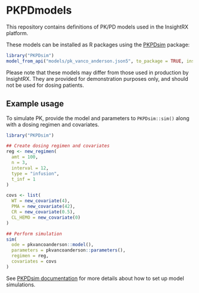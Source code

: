# PKPDmodels

This repository contains definitions of PK/PD models used in the InsightRX
platform.

These models can be installed as R packages using the
[PKPDsim](https://CRAN.R-project.org/package=PKPDsim) package:

```r
library("PKPDsim")
model_from_api("models/pk_vanco_anderson.json5", to_package = TRUE, install_all = TRUE)
```

Please note that these models may differ from those used in production by
InsightRX. They are provided for demonstration purposes only, and should not be
used for dosing patients.

## Example usage

To simulate PK, provide the model and parameters to `PKPDsim::sim()` along with
a dosing regimen and covariates.

```r
library("PKPDsim")

## Create dosing regimen and covariates
reg <- new_regimen(
  amt = 100,
  n = 3,
  interval = 12,
  type = "infusion",
  t_inf = 1
)

covs <- list(
  WT = new_covariate(4),
  PMA = new_covariate(42),
  CR = new_covariate(0.5),
  CL_HEMO = new_covariate(0)
)

## Perform simulation
sim(
  ode = pkvancoanderson::model(),
  parameters = pkvancoanderson::parameters(),
  regimen = reg,
  covariates = covs
)
```

See [PKPDsim documentation](http://pkpdsim.insight-rx.com/) for more details
about how to set up model simulations.
